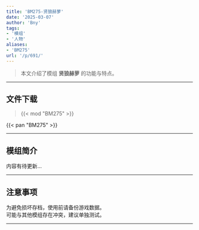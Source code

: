```yaml
---
title: 'BM275-贤狼赫萝'
date: '2025-03-07'
author: 'Bny'
tags:
- '模组'
- '人物'
aliases:
- 'BM275'
url: '/p/691/'
---
```


> 本文介绍了模组 **贤狼赫萝** 的功能与特点。

---

## 文件下载  

> {{< mod "BM275" >}}  

{{< pan "BM275" >}}  

---

## 模组简介

>  
内容有待更新...  

---

## 注意事项

>  
为避免损坏存档，使用前请备份游戏数据。  
可能与其他模组存在冲突，建议单独测试。  

---

